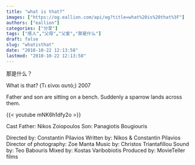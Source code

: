 ```yaml
---
title: "what is that?"
images: ["https://og.eallion.com/api/og?title=what%20is%20that%3F"]
authors: ["eallion"]
categories: ["分享"]
tags: ["感人","父母","父爱","那是什么"]
draft: false
slug: "whatisthat"
date: "2010-10-22 12:13:58"
lastmod: "2010-10-22 12:13:58"
---
```


那是什么？

What is that? (Τι είναι αυτό;) 2007

Father and son are sitting on a bench. Suddenly a sparrow lands across them.

{{< youtube mNK6h1dfy2o >}}

Cast
Father: Nikos Zoiopoulos
Son: Panagiotis Bougiouris

Directed by: Constantin Pilavios
Written by: Nikos & Constantin Pilavios
Director of photography: Zoe Manta
Music by: Christos Triantafillou
Sound by: Teo Babouris
Mixed by: Kostas Varibobiotis
Produced by: MovieTeller films
